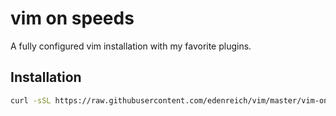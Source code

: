 # vim on speeds

A fully configured vim installation with my favorite plugins.

## Installation

```sh
curl -sSL https://raw.githubusercontent.com/edenreich/vim/master/vim-on-speeds.sh | sh
```
